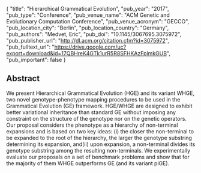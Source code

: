 {
  "title": "Hierarchical Grammatical Evolution",
  "pub_year": "2017",
  "pub_type": "Conference",
  "pub_venue_name": "ACM Genetic and Evolutionary Computation Conference",
  "pub_venue_acronym": "GECCO",
  "pub_location_city": "Berlin",
  "pub_location_country": "Germany",
  "pub_authors": "Medvet, Eric",
  "pub_doi": "10.1145/3067695.3075972",
  "pub_publisher_url": "http://dl.acm.org/citation.cfm?id=3075972",
  "pub_fulltext_url": "https://drive.google.com/uc?export=download&id=17QBHreK4GTk1urR5R8SFHKAzFplmkGUB",
  "pub_important": false
}

## Abstract
We present Hierarchical Grammatical Evolution (HGE) and its variant WHGE, two novel genotype-phenotype mapping procedures to be used in the Grammatical Evolution (GE) framework. HGE/WHGE are designed to exhibit better variational inheritance than standard GE without imposing any constraint on the structure of the genotype nor on the genetic operators. Our proposal considers the phenotype as a hierarchy of non-terminal expansions and is based on two key ideas: (i) the closer the non-terminal to be expanded to the root of the hierarchy, the larger the genotype substring determining its expansion, and(ii) upon expansion, a non-terminal divides its genotype substring among the resulting non-terminals. We experimentally evaluate our proposals on a set of benchmark problems and show that for the majority of them WHGE outperforms GE (and its variant piGE).
